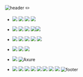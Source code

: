 ![header](https://capsule-render.vercel.app/api?type=slice&color=timeAuto&height=150&section=header&text=Cheayoung&fontSize=60)
✏️
- <img src="https://img.shields.io/badge/Python-3766AB?style=flat-square&logo=Python&logoColor=white"/></a> <img src="https://img.shields.io/badge/Java-007396?style=flat-square&logo=Java&logoColor=white"/></a></a> <img src="https://img.shields.io/badge/Kotlin-0095D5?style=flat-square&logo=Kotlin&logoColor=white"/> <img src="https://img.shields.io/badge/C-A8B9CC?style=flat-square&logo=C&logoColor=white"/></a> 
- <img src="https://img.shields.io/badge/Django-092E20?style=flat-square&logo=Django&logoColor=white"/></a> <img src="https://img.shields.io/badge/Flask-000000?style=flat-square&logo=Flask&logoColor=white"/></a> <img src="https://img.shields.io/badge/Node.js-339933?style=flat-square&logo=Node.js&logoColor=white"/> <img src="https://img.shields.io/badge/SpringBoot-6DB33F?style=flat-square&logo=SpringBoot&logoColor=white"/><img src="https://img.shields.io/badge/SpringFramework-6DB33F?style=flat-square&logo=Spring&logoColor=white"/></a>

- <img src="https://img.shields.io/badge/Android%20Studio-3DDC84?style=flat-square&logo=Android%20Studio&logoColor=white"/></a> <img src="https://img.shields.io/badge/Flutter-02569B?style=flat-square&logo=Flutter&logoColor=white"/></a> <img src="https://img.shields.io/badge/React-61DAFB?style=flat-square&logo=React&logoColor=white"/></a>
<img src="https://img.shields.io/badge/JavaScript-F7DF1E?style=flat-square&logo=JavaScript&logoColor=white"/> <img src="https://img.shields.io/badge/HTML/CSS-E34F26?style=flat-square&logo=HTML5&logoColor=white"/></a>
-  <img src="https://img.shields.io/badge/SQLite-003B57?style=flat-square&logo=SQLite&logoColor=white"/> <img src="https://img.shields.io/badge/Mysql-4479A1?style=flat-square&logo=Mysql&logoColor=white"/> <img src="https://img.shields.io/badge/Postgresql-4169E1?style=flat-square&logo=PostgreSQL&logoColor=white"/> </a> 
- <img src="https://img.shields.io/badge/Figma-F24E1E?style=flat-square&logo=Figma&logoColor=white"/> <img alt="Axure" src ="https://img.shields.io/badge/Axure-ffcc00?&style=flat-square&logo=Axure&logoColor=white"/> </a>
- <img src="https://img.shields.io/badge/Kubernetes-326CE5?style=flat-square&logo=Kubernetes&logoColor=white"/> <img src="https://img.shields.io/badge/NGINX-009639?style=flat-square&logo=NGINX&logoColor=white"/> <img src="https://img.shields.io/badge/Haproxy-009639?style=flat-square&logo=Haproxy&logoColor=white"/> <img src="https://img.shields.io/badge/Kong-009639?style=flat-square&logo=Kong&logoColor=white"/> <img src="https://img.shields.io/badge/Logstash-005571?style=flat-square&logo=Logstash&logoColor=white"/> <img src="https://img.shields.io/badge/Ubuntu-E95420?style=flat-square&logo=Ubuntu&logoColor=white"/> <img src="https://img.shields.io/badge/Centos-262577?style=flat-square&logo=CentOs&logoColor=white"/> <img src="https://img.shields.io/badge/AWS-232F3E?style=flat-square&logo=Amazon AWS&logoColor=white"/>
![footer](https://capsule-render.vercel.app/api?type=slice&color=timeAuto&height=100&section=footer&fontSize=90)
